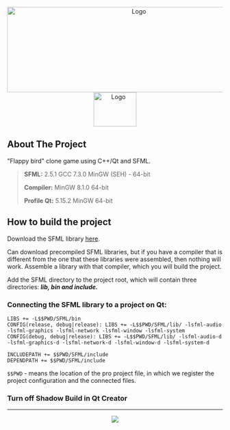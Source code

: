 
<p align="center">
  <a href="https://github.com/imitatehappiness/QtFlappyBirdSFML">
    <img src="https://cdn.worldvectorlogo.com/logos/flappy-bird.svg" alt="Logo" width="600" height="200">
    <img src="https://user-images.githubusercontent.com/79199956/222868870-44dac94e-e393-4c2d-a8fc-196c5f361b6e.png" alt="Logo" width="100" height="80">
  </a>

  <h3 align="center"></h3>
</p>


## About The Project

"Flappy bird" clone game using C++/Qt and SFML.

>**SFML:**  2.5.1 GCC 7.3.0 MinGW (SEH) - 64-bit
>
>**Compiler:**  MinGW 8.1.0 64-bit
>
>**Profile Qt:**  5.15.2 MinGW 64-bit

## How to build the project

Download the SFML library [here](https://www.sfml-dev.org/).

Can download precompiled SFML libraries, but if you have a compiler that is different from the one that these libraries were assembled, then nothing will work.  Assemble a library with that compiler, which you will build the project.

Add the SFML directory to the project root, which will contain three directories: ***lib, bin and include.***

### Connecting the SFML library to a project on Qt:
```
LIBS += -L$$PWD/SFML/bin
CONFIG(release, debug|release): LIBS += -L$$PWD/SFML/lib/ -lsfml-audio -lsfml-graphics -lsfml-network -lsfml-window -lsfml-system
CONFIG(debug, debug|release): LIBS += -L$$PWD/SFML/lib/ -lsfml-audio-d -lsfml-graphics-d -lsfml-network-d -lsfml-window-d -lsfml-system-d

INCLUDEPATH += $$PWD/SFML/include
DEPENDPATH += $$PWD/SFML/include
```

```$$PWD``` - means the location of the pro project file, in which we register the project configuration and the connected files. 

### Turn off Shadow Build in Qt Creator
---
<p align="center">
  <img src="https://user-images.githubusercontent.com/79199956/217288394-d9f0beb4-1079-4283-9d8b-180487abe39b.gif" />
</p>




